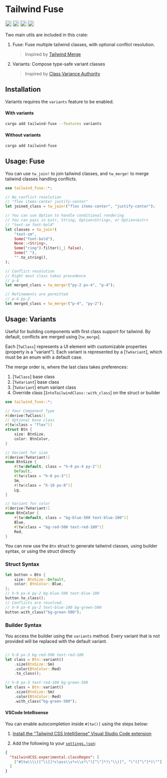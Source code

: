 <!-- cargo-rdme start -->

# Tailwind Fuse
[<img alt="github" src="https://img.shields.io/badge/github-gaucho--labs/tailwind--fuse-8da0cb?style=for-the-badge&labelColor=555555&logo=github" height="20">](https://github.com/gaucho-labs/tailwind-fuse)
[<img alt="crates.io" src="https://img.shields.io/crates/v/tailwind-fuse.svg?style=for-the-badge&color=fc8d62&logo=rust" height="20">](https://crates.io/crates/tailwind-fuse)
[<img alt="docs.rs" src="https://img.shields.io/badge/docs.rs-tailwind--fuse-66c2a5?style=for-the-badge&labelColor=555555&logo=docs.rs" height="20">](https://docs.rs/tailwind-fuse)
[<img alt="build status" src="https://img.shields.io/github/actions/workflow/status/gaucho-labs/tailwind-fuse/ci.yml?branch=main&style=for-the-badge" height="20">](https://github.com/gaucho-labs/tailwind-fuse/actions?query=branch%3Amain)

Two main utils are included in this crate:

1. Fuse: Fuse multiple tailwind classes, with optional conflict resolution.
    > Inspired by [Tailwind Merge](https://github.com/dcastil/tailwind-merge)
2. Variants: Compose type-safe variant classes
    > Inspired by [Class Variance Authority](https://github.com/joe-bell/cva)


## Installation

Variants requires the `variants` feature to be enabled.

#### With variants
```bash
cargo add tailwind-fuse --features variants
```

#### Without variants
```bash
cargo add tailwind-fuse
```

## Usage: Fuse

You can use `tw_join!` to join tailwind classes, and `tw_merge!` to merge tailwind classes handling conflicts.

```rust
use tailwind_fuse::*;

// No conflict resolution
// "flex items-center justify-center"
let joined_class = tw_join!("flex items-center", "justify-center");

// You can use Option to handle conditional rendering
// You can pass in &str, String, Option<String>, or Option<&str>
// "text-sm font-bold"
let classes = tw_join!(
    "text-sm",
    Some("font-bold"),
    None::<String>,
    Some("ring").filter(|_| false),
    Some(" "),
    "".to_string(),
);

// Conflict resolution
// Right most class takes precedence
// p-4
let merged_class = tw_merge!("py-2 px-4", "p-4");

// Refinements are permitted
// p-4 py-2
let merged_class = tw_merge!("p-4", "py-2");
```

## Usage: Variants

Useful for building components with first class support for tailwind. By default, conflicts are merged using [`tw_merge`].

Each [`TwClass`] represents a UI element with customizable properties (property is a "variant"). Each variant is represented by a [`TwVariant`], which must be an enum with a default case.

The merge order is, where the last class takes preferences:
1. [`TwClass`] base class
2. [`TwVariant`] base class
3. [`TwVariant`] enum variant class
4. Override class [`IntoTailwindClass::with_class`] on the struct or builder

```rust
use tailwind_fuse::*;

// Your Component Type
#[derive(TwClass)]
// Optional base class
#[tw(class = "flex")]
struct Btn {
    size: BtnSize,
    color: BtnColor,
}

// Variant for size
#[derive(TwVariant)]
enum BtnSize {
    #[tw(default, class = "h-9 px-4 py-2")]
    Default,
    #[tw(class = "h-8 px-3")]
    Sm,
    #[tw(class = "h-10 px-8")]
    Lg,
}

// Variant for color
#[derive(TwVariant)]
enum BtnColor {
    #[tw(default, class = "bg-blue-500 text-blue-100")]
    Blue,
    #[tw(class = "bg-red-500 text-red-100")]
    Red,
}
```

You can now use the `Btn` struct to generate tailwind classes, using builder syntax, or using the struct directly

### Struct Syntax
```rust
let button = Btn {
    size: BtnSize::Default,
    color: BtnColor::Blue,
};
// h-9 px-4 py-2 bg-blue-500 text-blue-100
button.to_class();
// Conflicts are resolved.
// h-9 px-4 py-2 text-blue-100 bg-green-500
button.with_class("bg-green-500");
```

### Builder Syntax
You access the builder using the `variants` method. Every variant that is not provided will be replaced with the default variant.

```rust

// h-8 px-3 bg-red-500 text-red-100
let class = Btn::variant()
    .size(BtnSize::Sm)
    .color(BtnColor::Red)
    .to_class();

// h-8 px-3 text-red-100 bg-green-500
let class = Btn::variant()
    .size(BtnSize::Sm)
    .color(BtnColor::Red)
    .with_class("bg-green-500");
```

#### VSCode Intellisense

You can enable autocompletion inside `#[tw()]` using the steps below:

1. [Install the "Tailwind CSS IntelliSense" Visual Studio Code extension](https://marketplace.visualstudio.com/items?itemName=bradlc.vscode-tailwindcss)

2. Add the following to your [`settings.json`](https://code.visualstudio.com/docs/getstarted/settings):

```json
{
  "tailwindCSS.experimental.classRegex": [
    ["#[tw\\\\([^\\]]*class\\s*=\\s*\"([^\"]*)\"\\)]", "\"([^\"]*)\""]
  ]
}
```

<!-- cargo-rdme end -->
